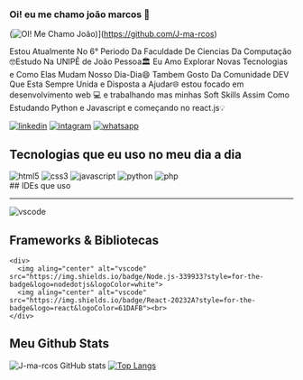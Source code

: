 ### Oi! eu me chamo joão marcos 👋

(![OI! Me Chamo João](https://user-images.githubusercontent.com/61885509/180026336-a7b26c1b-119f-4445-ac9a-803c239485ec.gif))](https://github.com/J-ma-rcos)

Estou Atualmente No 6° Periodo Da Faculdade De Ciencias Da Computação🤓Estudo Na UNIPÊ de João Pessoa🏛️ Eu Amo Explorar Novas Tecnologias e Como Elas Mudam Nosso Dia-Dia😄 Tambem Gosto Da Comunidade DEV Que Esta Sempre Unida e Disposta a Ajudar🌐 estou focado em desenvolvimento web 💻 e trabalhando mas minhas Soft Skills Assim Como Estudando Python e Javascript e começando no react.js💡

[![linkedin](https://img.shields.io/badge/LinkedIn-0077B5?style=for-the-badge&logo=linkedin&logoColor=white)](https://www.linkedin.com/in/jo%C3%A3o-marcos-76147a1a2/)
[![intagram](https://img.shields.io/badge/Instagram-E4405F?style=for-the-badge&logo=instagram&logoColor=white)](https://www.instagram.com/joaoma4cos/)
[![whatsapp](https://img.shields.io/badge/WhatsApp-25D366?style=for-the-badge&logo=whatsapp&logoColor=white)](https://wa.me/qr/C426TQ2JG774E1)

## Tecnologias que eu uso no meu dia a dia
  <div>
  <img aling="center" alt="html5" src="https://img.shields.io/badge/HTML5-E34F26?style=for-the-badge&logo=html5&logoColor=white">
  <img aling="center" alt="css3" src="https://img.shields.io/badge/CSS3-1572B6?style=for-the-badge&logo=css3&logoColor=white">
  <img aling="center" alt="javascript" src="https://img.shields.io/badge/JavaScript-F7DF1E?style=for-the-badge&logo=javascript&logoColor=black">
  <img aling="center" alt="python" src="https://img.shields.io/badge/Python-3776AB?style=for-the-badge&logo=python&logoColor=white">
  <img aling="center" alt="php" src="https://img.shields.io/badge/PHP-777BB4?style=for-the-badge&logo=php&logoColor=white">
  <br>
  <div>
## IDEs que uso
    <hr>
    <div>
    <img aling="center" alt="vscode" src="https://img.shields.io/badge/Visual_Studio_Code-0078D4?style=for-the-badge&logo=visual%20studio%20code&logoColor=white"><br>
    </div>
    
## Frameworks & Bibliotecas 
    <div>
      <img aling="center" alt="vscode" src="https://img.shields.io/badge/Node.js-339933?style=for-the-badge&logo=nodedotjs&logoColor=white">
      <img aling="center" alt="vscode" src="https://img.shields.io/badge/React-20232A?style=for-the-badge&logo=react&logoColor=61DAFB"><br>
    </div>
    
## Meu Github Stats
  ![J-ma-rcos GitHub stats](https://github-readme-stats.vercel.app/api?username=J-ma-rcos&show_icons=true&theme=onedark)
    [![Top Langs](https://github-readme-stats.vercel.app/api/top-langs/?username=J-ma-rcos)](https://github.com/J-ma-rcos/github-readme-stats)
    


